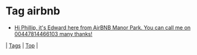 <!--
title: Tag airbnb
date: 2020-06-28T15:26:59.798Z
tags:
-->
# Tag airbnb

 * [Hi Phillip, it's Edward here from AirBNB Manor Park. You can call me on 00447814466103 many thanks!](93482961219.md)

| [Tags](tags.md) | [Top](index.md) |
